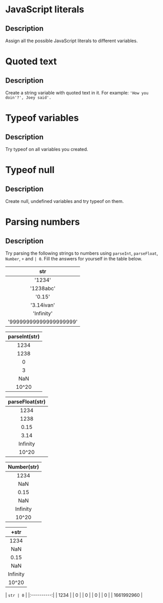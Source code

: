 # JavaScript literals

## Description
Assign all the possible JavaScript literals to different variables.

# Quoted text

## Description
Create a string variable with quoted text in it.
For example: `'How you doin'?', Joey said'.`

# Typeof variables

## Description
Try typeof on all variables you created.

# Typeof null

## Description
Create null, undefined variables and try typeof on them.

# Parsing numbers

## Description
Try parsing the following strings to numbers using `parseInt`, `parseFloat`, `Number`, `+` and `| 0`. Fill the answers for yourself in the table below.

| str                    |
|:----------------------:|
| '1234'                 |
| '1238abc'              |
| '0.15'                 |
| '3.14ivan'             |
| 'Infinity'             |
| '99999999999999999999' |

| parseInt(str) |
|:-------------:|
| 1234          |
| 1238          |
| 0             |
| 3             |
| NaN           |
| 10^20         |

| parseFloat(str) |
|:---------------:|
| 1234            |
| 1238            |
| 0.15            |
| 3.14            |
| Infinity        |
| 10^20           |

| Number(str) |
|:-----------:|
| 1234        |
| NaN         |
| 0.15        |
| NaN         |
| Infinity    |
| 10^20       |

| +str     |
|:--------:|
| 1234     |
| NaN      |
| 0.15     |
| NaN      |
| Infinity |
| 10^20    |

| `str | 0`  |
|:----------:|
| 1234       |
| 0          |
| 0          |
| 0          |
| 0          |
| 1661992960 |
